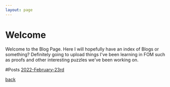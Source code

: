 ```yaml
---
layout: page
---
```


# Welcome
Welcome to the Blog Page. Here I will hopefully have an index of Blogs or something? Definitely going to upload things I've been learning in FOM such as proofs and other interesting puzzles we've been working on. 

#Posts
[2022-February-23rd](_posts/2022-February-23rd-First.html)

[back](./)

